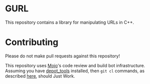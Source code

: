 GURL
====

This repository contains a library for manipulating URLs in C++.

# Contributing

Please do not make pull requests against this repository!

This repository uses [Mojo](https://github.com/domokit/mojo)'s code
review and build bot infrastructure. Assuming you have
[depot_tools](http://www.chromium.org/developers/how-tos/install-depot-tools)
installed, then `git cl` commands, as described
[here](https://github.com/domokit/mojo#contribute), should Just Work.
